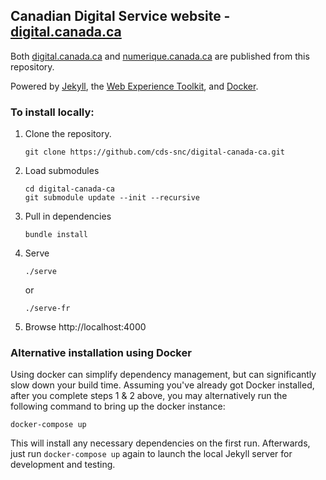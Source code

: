 ## Canadian Digital Service website - [digital.canada.ca](http://digital.canada.ca/)

Both [digital.canada.ca](https://digital.canada.ca/) and [numerique.canada.ca](https://numerique.canada.ca) are
 published from this repository.

Powered by [Jekyll](https://jekyllrb.com/), the [Web Experience Toolkit](https://github.com/wet-boew/wet-boew/), and [Docker](https://www.docker.com/).

### To install locally:

1. Clone the repository.

    ```
    git clone https://github.com/cds-snc/digital-canada-ca.git
    ```

2. Load submodules
    
    ```
    cd digital-canada-ca
    git submodule update --init --recursive
    ```

3. Pull in dependencies

    ```
    bundle install
    ```

4. Serve
    ```
    ./serve
    ```
    or
    ```
    ./serve-fr
    ```

5. Browse http://localhost:4000

### Alternative installation using Docker

Using docker can simplify dependency management, but can significantly slow down your build time.  Assuming you've already
got Docker installed, after you complete steps 1 & 2 above, you may alternatively run the following command to bring up
the docker instance:


```
docker-compose up
```

This will install any necessary dependencies on the first run. Afterwards, just run `docker-compose up` again to launch 
the local Jekyll server for development and testing.
